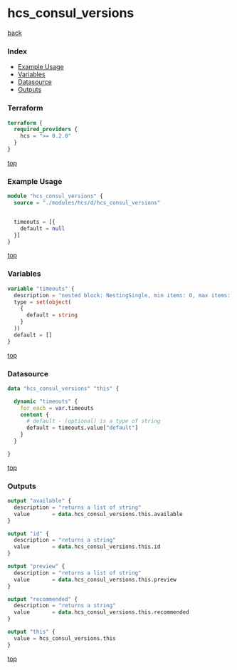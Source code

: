 # hcs_consul_versions

[back](../hcs.md)

### Index

- [Example Usage](#example-usage)
- [Variables](#variables)
- [Datasource](#datasource)
- [Outputs](#outputs)

### Terraform

```terraform
terraform {
  required_providers {
    hcs = ">= 0.2.0"
  }
}
```

[top](#index)

### Example Usage

```terraform
module "hcs_consul_versions" {
  source = "./modules/hcs/d/hcs_consul_versions"


  timeouts = [{
    default = null
  }]
}
```

[top](#index)

### Variables

```terraform
variable "timeouts" {
  description = "nested block: NestingSingle, min items: 0, max items: 0"
  type = set(object(
    {
      default = string
    }
  ))
  default = []
}
```

[top](#index)

### Datasource

```terraform
data "hcs_consul_versions" "this" {

  dynamic "timeouts" {
    for_each = var.timeouts
    content {
      # default - (optional) is a type of string
      default = timeouts.value["default"]
    }
  }

}
```

[top](#index)

### Outputs

```terraform
output "available" {
  description = "returns a list of string"
  value       = data.hcs_consul_versions.this.available
}

output "id" {
  description = "returns a string"
  value       = data.hcs_consul_versions.this.id
}

output "preview" {
  description = "returns a list of string"
  value       = data.hcs_consul_versions.this.preview
}

output "recommended" {
  description = "returns a string"
  value       = data.hcs_consul_versions.this.recommended
}

output "this" {
  value = hcs_consul_versions.this
}
```

[top](#index)